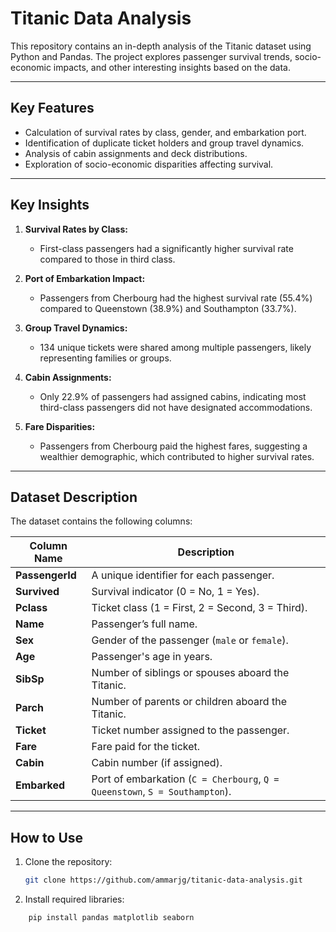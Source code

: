 # Titanic Data Analysis

This repository contains an in-depth analysis of the Titanic dataset using Python and Pandas. The project explores passenger survival trends, socio-economic impacts, and other interesting insights based on the data.

---

## Key Features
- Calculation of survival rates by class, gender, and embarkation port.
- Identification of duplicate ticket holders and group travel dynamics.
- Analysis of cabin assignments and deck distributions.
- Exploration of socio-economic disparities affecting survival.

---

## Key Insights
1. **Survival Rates by Class:**
   - First-class passengers had a significantly higher survival rate compared to those in third class.

2. **Port of Embarkation Impact:**
   - Passengers from Cherbourg had the highest survival rate (55.4%) compared to Queenstown (38.9%) and Southampton (33.7%).

3. **Group Travel Dynamics:**
   - 134 unique tickets were shared among multiple passengers, likely representing families or groups.

4. **Cabin Assignments:**
   - Only 22.9% of passengers had assigned cabins, indicating most third-class passengers did not have designated accommodations.

5. **Fare Disparities:**
   - Passengers from Cherbourg paid the highest fares, suggesting a wealthier demographic, which contributed to higher survival rates.

---

## Dataset Description

The dataset contains the following columns:

| Column Name   | Description |
|---------------|-------------|
| **PassengerId** | A unique identifier for each passenger. |
| **Survived**   | Survival indicator (0 = No, 1 = Yes). |
| **Pclass**     | Ticket class (1 = First, 2 = Second, 3 = Third). |
| **Name**       | Passenger’s full name. |
| **Sex**        | Gender of the passenger (`male` or `female`). |
| **Age**        | Passenger's age in years. |
| **SibSp**      | Number of siblings or spouses aboard the Titanic. |
| **Parch**      | Number of parents or children aboard the Titanic. |
| **Ticket**     | Ticket number assigned to the passenger. |
| **Fare**       | Fare paid for the ticket. |
| **Cabin**      | Cabin number (if assigned). |
| **Embarked**   | Port of embarkation (`C = Cherbourg`, `Q = Queenstown`, `S = Southampton`). |

---

## How to Use

1. Clone the repository:
   ```bash
   git clone https://github.com/ammarjg/titanic-data-analysis.git

2. Install required libraries:
```bash
    pip install pandas matplotlib seaborn




